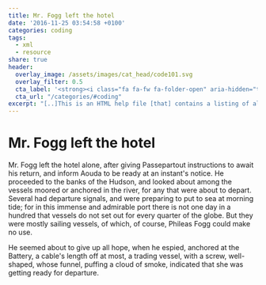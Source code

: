 ```yaml
---
title: Mr. Fogg left the hotel
date: '2016-11-25 03:54:58 +0100'
categories: coding
tags:
  - xml
  - resource
share: true
header:
  overlay_image: /assets/images/cat_head/code101.svg
  overlay_filter: 0.5
  cta_label: '<strong><i class="fa fa-fw fa-folder-open" aria-hidden="true"></i> CODING 101 <i class="fa fa-fw fa-folder-open" aria-hidden="true"></i></strong>'
  cta_url: "/categories/#coding"  
excerpt: "[..]This is an HTML help file [that] contains a listing of all Core uses of RimWorld's XML code.  It's great for learning and see what tags are parents or children of what."
---
```

# Mr. Fogg left the hotel

Mr. Fogg left the hotel alone, after giving Passepartout instructions to await his return, and inform Aouda to be ready at an instant's notice.  He proceeded to the banks of the Hudson, and looked about among the vessels moored or anchored in the river, for any that were about to depart.  Several had departure signals, and were preparing to put to sea at morning tide; for in this immense and admirable port there is not one day in a hundred that vessels do not set out for every quarter of the globe.  But they were mostly sailing vessels, of which, of course, Phileas Fogg could make no use.

He seemed about to give up all hope, when he espied, anchored at the Battery, a cable's length off at most, a trading vessel, with a screw, well-shaped, whose funnel, puffing a cloud of smoke, indicated that she was getting ready for departure.